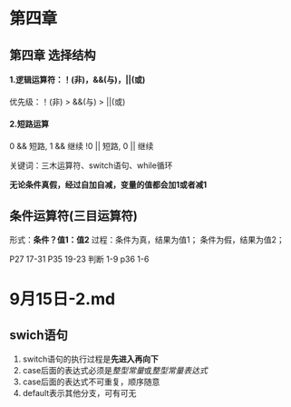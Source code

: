 # 第四章

## 第四章 选择结构

#### 1.逻辑运算符：！(非)，&&(与)，||(或)
优先级：！(非) > &&(与) > ||(或)

#### 2.短路运算
0  && 短路, 1 && 继续
!0 || 短路, 0 || 继续

关键词：三木运算符、switch语句、while循环

**无论条件真假，经过自加自减，变量的值都会加1或者减1**

## 条件运算符(三目运算符)
形式：**条件？值1：值2**
过程：条件为真，结果为值1；
   	  条件为假，结果为值2；


P27 17-31
P35 19-23
判断 1-9
p36 1-6


# 9月15日-2.md

## swich语句
1. switch语句的执行过程是**先进入再向下**
2. case后面的表达式必须是*整型常量*或*整型常量表达式*
3. case后面的表达式不可重复，顺序随意
4. default表示其他分支，可有可无 